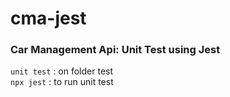 # cma-jest

### Car Management Api: Unit Test using Jest

`unit test` : on folder test <br/>
`npx jest` : to run unit test
